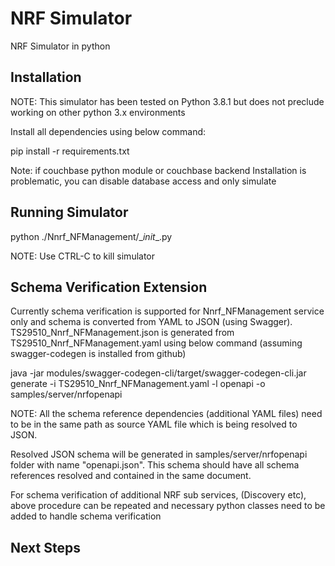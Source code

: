 # NRF Simulator

NRF Simulator in python

Installation
------------

NOTE: This simulator has been tested on Python 3.8.1 but does not preclude working on other python 3.x environments

Install all dependencies using below command:

pip install -r requirements.txt

Note: if couchbase python module or couchbase backend Installation is problematic, you can disable database access and only simulate

Running Simulator
-----------------

python ./Nnrf_NFManagement/\__init__.py

NOTE: Use CTRL-C to kill simulator

Schema Verification Extension
------------------------------

Currently schema verification is supported for Nnrf_NFManagement service only and schema is converted from YAML to JSON (using Swagger). TS29510_Nnrf_NFManagement.json is generated from TS29510_Nnrf_NFManagement.yaml using below command (assuming swagger-codegen is installed from github)

java -jar modules/swagger-codegen-cli/target/swagger-codegen-cli.jar generate -i TS29510_Nnrf_NFManagement.yaml -l openapi -o samples/server/nrfopenapi

NOTE: All the schema reference dependencies (additional YAML files) need to be in the same path as source YAML file which is being resolved to JSON.

Resolved JSON schema will be generated in samples/server/nrfopenapi folder with name "openapi.json". This schema should have all schema references resolved and contained in the same document.

For schema verification of additional NRF sub services, (Discovery etc), above procedure can be repeated and necessary python classes need to be added to handle schema verification 

Next Steps
----------------


